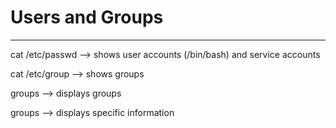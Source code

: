 # Users and Groups

---

cat /etc/passwd --> shows user accounts (/bin/bash) and service accounts

cat /etc/group --> shows groups

groups --> displays groups

groups <user> --> displays specific information


